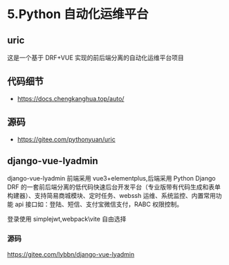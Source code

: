 # 5.Python 自动化运维平台

## uric

这是一个基于 DRF+VUE 实现的前后端分离的自动化运维平台项目

## 代码细节

- https://docs.chengkanghua.top/auto/

## 源码

- https://gitee.com/pythonyuan/uric

## django-vue-lyadmin

django-vue-lyadmin 前端采用 vue3+elementplus,后端采用 Python Django DRF 的一套前后端分离的低代码快速后台开发平台（专业版带有代码生成和表单构建器）、支持简易商城模块、定时任务、webssh 运维、系统监控、内置常用功能 api 接口如：登陆、短信、支付宝微信支付，RABC 权限控制。

登录使用 simplejwt,webpack\vite 自由选择

### 源码

https://gitee.com/lybbn/django-vue-lyadmin
